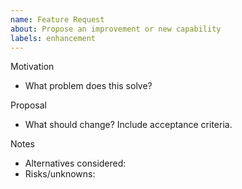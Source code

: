 ```yaml
---
name: Feature Request
about: Propose an improvement or new capability
labels: enhancement
---
```


Motivation
- What problem does this solve?

Proposal
- What should change? Include acceptance criteria.

Notes
- Alternatives considered:
- Risks/unknowns:

